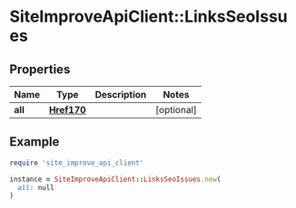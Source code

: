 # SiteImproveApiClient::LinksSeoIssues

## Properties

| Name | Type | Description | Notes |
| ---- | ---- | ----------- | ----- |
| **all** | [**Href170**](Href170.md) |  | [optional] |

## Example

```ruby
require 'site_improve_api_client'

instance = SiteImproveApiClient::LinksSeoIssues.new(
  all: null
)
```

